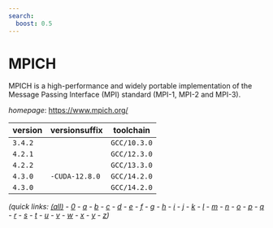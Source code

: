 ```yaml
---
search:
  boost: 0.5
---
```

# MPICH

MPICH is a high-performance and widely portable implementation of the Message Passing Interface (MPI) standard (MPI-1, MPI-2 and MPI-3).

*homepage*: <https://www.mpich.org/>

version | versionsuffix | toolchain
--------|---------------|----------
``3.4.2`` |  | ``GCC/10.3.0``
``4.2.1`` |  | ``GCC/12.3.0``
``4.2.2`` |  | ``GCC/13.3.0``
``4.3.0`` | ``-CUDA-12.8.0`` | ``GCC/14.2.0``
``4.3.0`` |  | ``GCC/14.2.0``


*(quick links: [(all)](../index.md) - [0](../0/index.md) - [a](../a/index.md) - [b](../b/index.md) - [c](../c/index.md) - [d](../d/index.md) - [e](../e/index.md) - [f](../f/index.md) - [g](../g/index.md) - [h](../h/index.md) - [i](../i/index.md) - [j](../j/index.md) - [k](../k/index.md) - [l](../l/index.md) - [m](../m/index.md) - [n](../n/index.md) - [o](../o/index.md) - [p](../p/index.md) - [q](../q/index.md) - [r](../r/index.md) - [s](../s/index.md) - [t](../t/index.md) - [u](../u/index.md) - [v](../v/index.md) - [w](../w/index.md) - [x](../x/index.md) - [y](../y/index.md) - [z](../z/index.md))*

